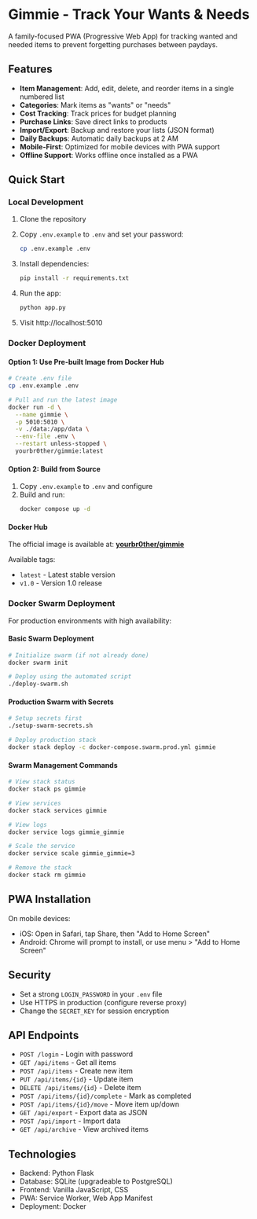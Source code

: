 # Gimmie - Track Your Wants & Needs

A family-focused PWA (Progressive Web App) for tracking wanted and needed items to prevent forgetting purchases between paydays.

## Features

- **Item Management**: Add, edit, delete, and reorder items in a single numbered list
- **Categories**: Mark items as "wants" or "needs"
- **Cost Tracking**: Track prices for budget planning
- **Purchase Links**: Save direct links to products
- **Import/Export**: Backup and restore your lists (JSON format)
- **Daily Backups**: Automatic daily backups at 2 AM
- **Mobile-First**: Optimized for mobile devices with PWA support
- **Offline Support**: Works offline once installed as a PWA

## Quick Start

### Local Development

1. Clone the repository
2. Copy `.env.example` to `.env` and set your password:
   ```bash
   cp .env.example .env
   ```

3. Install dependencies:
   ```bash
   pip install -r requirements.txt
   ```

4. Run the app:
   ```bash
   python app.py
   ```

5. Visit http://localhost:5010

### Docker Deployment

#### Option 1: Use Pre-built Image from Docker Hub
```bash
# Create .env file
cp .env.example .env

# Pull and run the latest image
docker run -d \
  --name gimmie \
  -p 5010:5010 \
  -v ./data:/app/data \
  --env-file .env \
  --restart unless-stopped \
  yourbr0ther/gimmie:latest
```

#### Option 2: Build from Source
1. Copy `.env.example` to `.env` and configure
2. Build and run:
   ```bash
   docker compose up -d
   ```

#### Docker Hub
The official image is available at: **[yourbr0ther/gimmie](https://hub.docker.com/r/yourbr0ther/gimmie)**

Available tags:
- `latest` - Latest stable version
- `v1.0` - Version 1.0 release

### Docker Swarm Deployment

For production environments with high availability:

#### Basic Swarm Deployment
```bash
# Initialize swarm (if not already done)
docker swarm init

# Deploy using the automated script
./deploy-swarm.sh
```

#### Production Swarm with Secrets
```bash
# Setup secrets first
./setup-swarm-secrets.sh

# Deploy production stack
docker stack deploy -c docker-compose.swarm.prod.yml gimmie
```

#### Swarm Management Commands
```bash
# View stack status
docker stack ps gimmie

# View services
docker stack services gimmie

# View logs
docker service logs gimmie_gimmie

# Scale the service
docker service scale gimmie_gimmie=3

# Remove the stack
docker stack rm gimmie
```

## PWA Installation

On mobile devices:
- iOS: Open in Safari, tap Share, then "Add to Home Screen"
- Android: Chrome will prompt to install, or use menu > "Add to Home Screen"

## Security

- Set a strong `LOGIN_PASSWORD` in your `.env` file
- Use HTTPS in production (configure reverse proxy)
- Change the `SECRET_KEY` for session encryption

## API Endpoints

- `POST /login` - Login with password
- `GET /api/items` - Get all items
- `POST /api/items` - Create new item
- `PUT /api/items/{id}` - Update item
- `DELETE /api/items/{id}` - Delete item
- `POST /api/items/{id}/complete` - Mark as completed
- `POST /api/items/{id}/move` - Move item up/down
- `GET /api/export` - Export data as JSON
- `POST /api/import` - Import data
- `GET /api/archive` - View archived items

## Technologies

- Backend: Python Flask
- Database: SQLite (upgradeable to PostgreSQL)
- Frontend: Vanilla JavaScript, CSS
- PWA: Service Worker, Web App Manifest
- Deployment: Docker